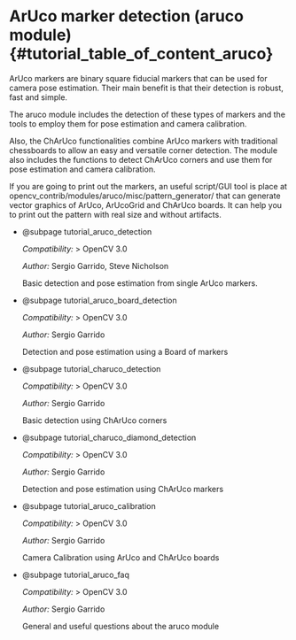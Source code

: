 ArUco marker detection (aruco module) {#tutorial_table_of_content_aruco}
==========================================================

ArUco markers are binary square fiducial markers that can be used for camera pose estimation.
Their main benefit is that their detection is robust, fast and simple.

The aruco module includes the detection of these types of markers and the tools to employ them
for pose estimation and camera calibration.

Also, the ChArUco functionalities combine ArUco markers with traditional chessboards to allow
an easy and versatile corner detection. The module also includes the functions to detect
ChArUco corners and use them for pose estimation and camera calibration.

If you are going to print out the markers, an useful script/GUI tool is place at
opencv_contrib/modules/aruco/misc/pattern_generator/ that can generate vector graphics
of ArUco, ArUcoGrid and ChArUco boards. It can help you to print out the pattern with real size
and without artifacts.

-   @subpage tutorial_aruco_detection

    *Compatibility:* \> OpenCV 3.0

    *Author:* Sergio Garrido, Steve Nicholson

    Basic detection and pose estimation from single ArUco markers.

-   @subpage tutorial_aruco_board_detection

    *Compatibility:* \> OpenCV 3.0

    *Author:* Sergio Garrido

    Detection and pose estimation using a Board of markers

-   @subpage tutorial_charuco_detection

    *Compatibility:* \> OpenCV 3.0

    *Author:* Sergio Garrido

    Basic detection using ChArUco corners

-   @subpage tutorial_charuco_diamond_detection

    *Compatibility:* \> OpenCV 3.0

    *Author:* Sergio Garrido

    Detection and pose estimation using ChArUco markers

-   @subpage tutorial_aruco_calibration

    *Compatibility:* \> OpenCV 3.0

    *Author:* Sergio Garrido

    Camera Calibration using ArUco and ChArUco boards

-   @subpage tutorial_aruco_faq

    *Compatibility:* \> OpenCV 3.0

    *Author:* Sergio Garrido

    General and useful questions about the aruco module
